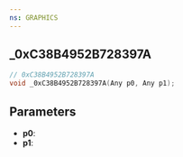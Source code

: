 ```yaml
---
ns: GRAPHICS
---
```

## _0xC38B4952B728397A

```c
// 0xC38B4952B728397A
void _0xC38B4952B728397A(Any p0, Any p1);
```

## Parameters
* **p0**:
* **p1**:
